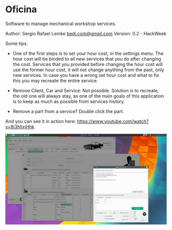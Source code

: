 # Oficina

Software to manage mechanical workshop services.

Author: Sergio Rafael Lemke <bedi.com@gmail.com>
Version: 0.2 - HackWeek

Some tips:

* One of the first steps is to set your hour cost, in the settings menu. 
The hour cost will be binded to all new services that you do after changing the cost. 
Services that you provided before changing the hour cost will use the former hour cost, 
it will not change anything from the past, only new services. In case you have a wrong
set hour cost and what to fix this you may recreate the entire service.

* Remove Client, Car and Service: Not possible. Solution is to recreate, the old one will always stay, 
as one of the main goals of this application is to keep as much as possible from services history.

* Remove a part from a service? Double click the part.

And you can see it in action here: 
https://www.youtube.com/watch?v=8i3hIIxjHhk

![Alt text](/resources/Oficina-0.1.1.png)
